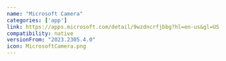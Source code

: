 ```yaml
---
name: "Microsoft Camera"
categories: ['app']
link: https://apps.microsoft.com/detail/9wzdncrfjbbg?hl=en-us&gl=US
compatibility: native
versionFrom: "2023.2305.4.0"
icon: MicrosoftCamera.png
---
```



